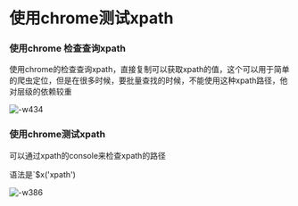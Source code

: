# 使用chrome测试xpath

### 使用chrome 检查查询xpath

使用chrome的检查查询xpath，直接复制可以获取xpath的值，这个可以用于简单的爬虫定位，但是在很多时候，要批量查找的时候，不能使用这种xpath路径，他对层级的依赖较重

![-w434](media/15566933790207/15566936201345.jpg)


### 使用chrome测试xpath

可以通过xpath的console来检查xpath的路径

语法是`$x('xpath')

![-w386](media/15566933790207/15566937386596.jpg)
